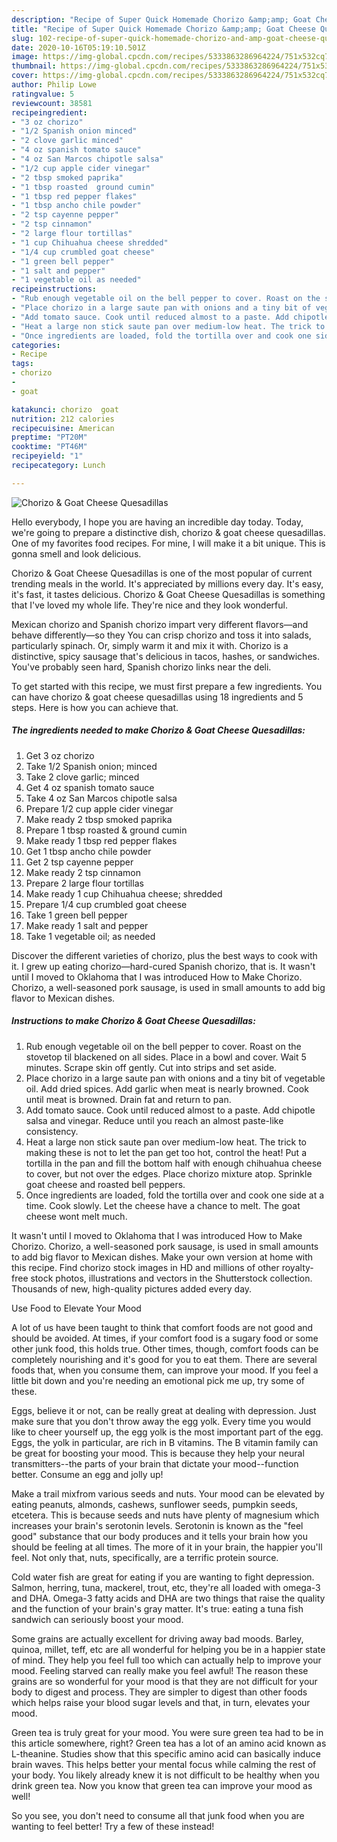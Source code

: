 ```yaml
---
description: "Recipe of Super Quick Homemade Chorizo &amp;amp; Goat Cheese Quesadillas"
title: "Recipe of Super Quick Homemade Chorizo &amp;amp; Goat Cheese Quesadillas"
slug: 102-recipe-of-super-quick-homemade-chorizo-and-amp-goat-cheese-quesadillas
date: 2020-10-16T05:19:10.501Z
image: https://img-global.cpcdn.com/recipes/5333863286964224/751x532cq70/chorizo-goat-cheese-quesadillas-recipe-main-photo.jpg
thumbnail: https://img-global.cpcdn.com/recipes/5333863286964224/751x532cq70/chorizo-goat-cheese-quesadillas-recipe-main-photo.jpg
cover: https://img-global.cpcdn.com/recipes/5333863286964224/751x532cq70/chorizo-goat-cheese-quesadillas-recipe-main-photo.jpg
author: Philip Lowe
ratingvalue: 5
reviewcount: 38581
recipeingredient:
- "3 oz chorizo"
- "1/2 Spanish onion minced"
- "2 clove garlic minced"
- "4 oz spanish tomato sauce"
- "4 oz San Marcos chipotle salsa"
- "1/2 cup apple cider vinegar"
- "2 tbsp smoked paprika"
- "1 tbsp roasted  ground cumin"
- "1 tbsp red pepper flakes"
- "1 tbsp ancho chile powder"
- "2 tsp cayenne pepper"
- "2 tsp cinnamon"
- "2 large flour tortillas"
- "1 cup Chihuahua cheese shredded"
- "1/4 cup crumbled goat cheese"
- "1 green bell pepper"
- "1 salt and pepper"
- "1 vegetable oil as needed"
recipeinstructions:
- "Rub enough vegetable oil on the bell pepper to cover. Roast on the stovetop til blackened on all sides. Place in a bowl and cover. Wait 5 minutes. Scrape skin off gently. Cut into strips and set aside."
- "Place chorizo in a large saute pan with onions and a tiny bit of vegetable oil. Add dried spices. Add garlic when meat is nearly browned. Cook until meat is browned. Drain fat and return to pan."
- "Add tomato sauce. Cook until reduced almost to a paste. Add chipotle salsa and vinegar. Reduce until you reach an almost paste-like consistency."
- "Heat a large non stick saute pan over medium-low heat. The trick to making these is not to let the pan get too hot, control the heat! Put a tortilla in the pan and fill the bottom half with enough chihuahua cheese to cover, but not over the edges. Place chorizo mixture atop. Sprinkle goat cheese and roasted bell peppers."
- "Once ingredients are loaded, fold the tortilla over and cook one side at a time. Cook slowly. Let the cheese have a chance to melt. The goat cheese wont melt much."
categories:
- Recipe
tags:
- chorizo
- 
- goat

katakunci: chorizo  goat 
nutrition: 212 calories
recipecuisine: American
preptime: "PT20M"
cooktime: "PT46M"
recipeyield: "1"
recipecategory: Lunch

---
```



![Chorizo &amp; Goat Cheese Quesadillas](https://img-global.cpcdn.com/recipes/5333863286964224/751x532cq70/chorizo-goat-cheese-quesadillas-recipe-main-photo.jpg)

Hello everybody, I hope you are having an incredible day today. Today, we're going to prepare a distinctive dish, chorizo &amp; goat cheese quesadillas. One of my favorites food recipes. For mine, I will make it a bit unique. This is gonna smell and look delicious.

Chorizo &amp; Goat Cheese Quesadillas is one of the most popular of current trending meals in the world. It's appreciated by millions every day. It's easy, it's fast, it tastes delicious. Chorizo &amp; Goat Cheese Quesadillas is something that I've loved my whole life. They're nice and they look wonderful.

Mexican chorizo and Spanish chorizo impart very different flavors—and behave differently—so they You can crisp chorizo and toss it into salads, particularly spinach. Or, simply warm it and mix it with. Chorizo is a distinctive, spicy sausage that&#39;s delicious in tacos, hashes, or sandwiches. You&#39;ve probably seen hard, Spanish chorizo links near the deli.


To get started with this recipe, we must first prepare a few ingredients. You can have chorizo &amp; goat cheese quesadillas using 18 ingredients and 5 steps. Here is how you can achieve that.

<!--inarticleads1-->

##### The ingredients needed to make Chorizo &amp; Goat Cheese Quesadillas:

1. Get 3 oz chorizo
1. Take 1/2 Spanish onion; minced
1. Take 2 clove garlic; minced
1. Get 4 oz spanish tomato sauce
1. Take 4 oz San Marcos chipotle salsa
1. Prepare 1/2 cup apple cider vinegar
1. Make ready 2 tbsp smoked paprika
1. Prepare 1 tbsp roasted &amp; ground cumin
1. Make ready 1 tbsp red pepper flakes
1. Get 1 tbsp ancho chile powder
1. Get 2 tsp cayenne pepper
1. Make ready 2 tsp cinnamon
1. Prepare 2 large flour tortillas
1. Make ready 1 cup Chihuahua cheese; shredded
1. Prepare 1/4 cup crumbled goat cheese
1. Take 1 green bell pepper
1. Make ready 1 salt and pepper
1. Take 1 vegetable oil; as needed


Discover the different varieties of chorizo, plus the best ways to cook with it. I grew up eating chorizo—hard-cured Spanish chorizo, that is. It wasn&#39;t until I moved to Oklahoma that I was introduced How to Make Chorizo. Chorizo, a well-seasoned pork sausage, is used in small amounts to add big flavor to Mexican dishes. 

<!--inarticleads2-->

##### Instructions to make Chorizo &amp; Goat Cheese Quesadillas:

1. Rub enough vegetable oil on the bell pepper to cover. Roast on the stovetop til blackened on all sides. Place in a bowl and cover. Wait 5 minutes. Scrape skin off gently. Cut into strips and set aside.
1. Place chorizo in a large saute pan with onions and a tiny bit of vegetable oil. Add dried spices. Add garlic when meat is nearly browned. Cook until meat is browned. Drain fat and return to pan.
1. Add tomato sauce. Cook until reduced almost to a paste. Add chipotle salsa and vinegar. Reduce until you reach an almost paste-like consistency.
1. Heat a large non stick saute pan over medium-low heat. The trick to making these is not to let the pan get too hot, control the heat! Put a tortilla in the pan and fill the bottom half with enough chihuahua cheese to cover, but not over the edges. Place chorizo mixture atop. Sprinkle goat cheese and roasted bell peppers.
1. Once ingredients are loaded, fold the tortilla over and cook one side at a time. Cook slowly. Let the cheese have a chance to melt. The goat cheese wont melt much.


It wasn&#39;t until I moved to Oklahoma that I was introduced How to Make Chorizo. Chorizo, a well-seasoned pork sausage, is used in small amounts to add big flavor to Mexican dishes. Make your own version at home with this recipe. Find chorizo stock images in HD and millions of other royalty-free stock photos, illustrations and vectors in the Shutterstock collection. Thousands of new, high-quality pictures added every day. 

Use Food to Elevate Your Mood


A lot of us have been taught to think that comfort foods are not good and should be avoided. At times, if your comfort food is a sugary food or some other junk food, this holds true. Other times, though, comfort foods can be completely nourishing and it's good for you to eat them. There are several foods that, when you consume them, can improve your mood. If you feel a little bit down and you're needing an emotional pick me up, try some of these.

Eggs, believe it or not, can be really great at dealing with depression. Just make sure that you don't throw away the egg yolk. Every time you would like to cheer yourself up, the egg yolk is the most important part of the egg. Eggs, the yolk in particular, are rich in B vitamins. The B vitamin family can be great for boosting your mood. This is because they help your neural transmitters--the parts of your brain that dictate your mood--function better. Consume an egg and jolly up!

Make a trail mixfrom various seeds and nuts. Your mood can be elevated by eating peanuts, almonds, cashews, sunflower seeds, pumpkin seeds, etcetera. This is because seeds and nuts have plenty of magnesium which increases your brain's serotonin levels. Serotonin is known as the "feel good" substance that our body produces and it tells your brain how you should be feeling at all times. The more of it in your brain, the happier you'll feel. Not only that, nuts, specifically, are a terrific protein source.

Cold water fish are great for eating if you are wanting to fight depression. Salmon, herring, tuna, mackerel, trout, etc, they're all loaded with omega-3 and DHA. Omega-3 fatty acids and DHA are two things that raise the quality and the function of your brain's gray matter. It's true: eating a tuna fish sandwich can seriously boost your mood. 

Some grains are actually excellent for driving away bad moods. Barley, quinoa, millet, teff, etc are all wonderful for helping you be in a happier state of mind. They help you feel full too which can actually help to improve your mood. Feeling starved can really make you feel awful! The reason these grains are so wonderful for your mood is that they are not difficult for your body to digest and process. They are simpler to digest than other foods which helps raise your blood sugar levels and that, in turn, elevates your mood.

Green tea is truly great for your mood. You were sure green tea had to be in this article somewhere, right? Green tea has a lot of an amino acid known as L-theanine. Studies show that this specific amino acid can basically induce brain waves. This helps better your mental focus while calming the rest of your body. You likely already knew it is not difficult to be healthy when you drink green tea. Now you know that green tea can improve your mood as well!

So you see, you don't need to consume all that junk food when you are wanting to feel better! Try a few of these instead!

